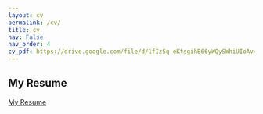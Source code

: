```yaml
---
layout: cv
permalink: /cv/
title: cv
nav: False
nav_order: 4
cv_pdf: https://drive.google.com/file/d/1fIzSq-eKtsgihB66yWQySWhiUIoAvv8q/view?usp=share_link
---
```





## My Resume

[My Resume](https://drive.google.com/file/d/1fIzSq-eKtsgihB66yWQySWhiUIoAvv8q/view?usp=share_link)